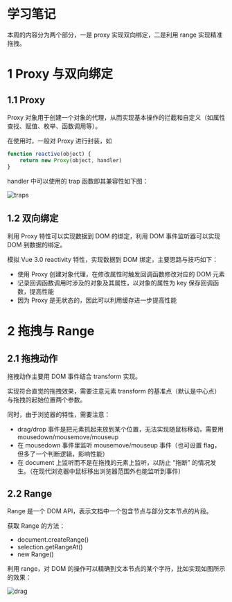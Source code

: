 # 学习笔记

本周的内容分为两个部分，一是 proxy 实现双向绑定，二是利用 range 实现精准拖拽。

# 1 Proxy 与双向绑定

## 1.1 Proxy

Proxy 对象用于创建一个对象的代理，从而实现基本操作的拦截和自定义（如属性查找、赋值、枚举、函数调用等）。

在使用时，一般对 Proxy 进行封装，如

```js
function reactive(object) {
	return new Proxy(object, handler)
}
```

handler 中可以使用的 trap 函数即其兼容性如下图：

![traps](https://img-blog.csdnimg.cn/20210328220535198.png#pic_center)

## 1.2 双向绑定

利用 Proxy 特性可以实现数据到 DOM 的绑定，利用 DOM 事件监听器可以实现 DOM 到数据的绑定。

模拟 Vue 3.0 reactivity 特性，实现数据到 DOM 绑定，主要思路与技巧如下：

- 使用 Proxy 创建对象代理，在修改属性时触发回调函数修改对应的 DOM 元素
- 记录回调函数调用时涉及的对象及其属性，以对象的属性为 key 保存回调函数，提高性能
- 因为 Proxy 是无状态的，因此可以利用缓存进一步提高性能

# 2 拖拽与 Range

## 2.1 拖拽动作

拖拽动作主要用 DOM 事件结合 transform 实现。

实现符合直觉的拖拽效果，需要注意元素 transform 的基准点（默认是中心点）与拖拽的起始位置两个参数。

同时，由于浏览器的特性，需要注意：

- drag/drop 事件是把元素抓起来放到某个位置，无法实现随鼠标移动，需要用 mousedown/mousemove/mouseup
- 在 mousedown 事件里监听 mousemove/mouseup 事件（也可设置 flag，但多了一个判断逻辑，影响性能）
- 在 document 上监听而不是在拖拽的元素上监听，以防止 “拖断” 的情况发生。（在现代浏览器中鼠标移出浏览器范围外也能监听到事件）

## 2.2 Range

Range 是一个 DOM API，表示文档中一个包含节点与部分文本节点的片段。

获取 Range 的方法：

- document.createRange()
- selection.getRangeAt()
- new Range()

利用 range，对 DOM 的操作可以精确到文本节点的某个字符，比如实现如图所示的效果：

![drag](https://img-blog.csdnimg.cn/20210328225410980.png#pic_center)